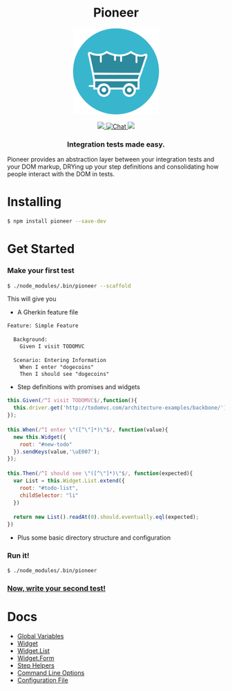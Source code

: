 <h1 align="center">Pioneer</h1>

<p align="center">
<img height="200px" width="200px" src="logo.png"/>
</p>
<p align="center">
  <a title='Build Status' href="https://travis-ci.org/mojotech/pioneer">
    <img src='http://img.shields.io/travis/mojotech/pioneer.svg?style=flat-square' />
  </a>
  <a href='https://gitter.im/mojotech/pioneer'>
    <img src='http://img.shields.io/badge/gitter-chat-blue.svg?style=flat-square' alt='Chat' />
  </a>
  <a href='https://coveralls.io/r/mojotech/pioneer'>
    <img src='http://img.shields.io/coveralls/mojotech/pioneer.svg?style=flat-square' />
  </a>
</p>

<h3 align="center"> Integration tests made easy. </h3>

Pioneer provides an abstraction layer between your integration tests and your DOM markup, DRYing up your step definitions and consolidating how people interact with the DOM in tests.

# Installing
``` bash
$ npm install pioneer --save-dev
```

# Get Started

### Make your first test
``` bash
$ ./node_modules/.bin/pioneer --scaffold
```

This will give you

* A Gherkin feature file

``` gherkin
Feature: Simple Feature

  Background:
    Given I visit TODOMVC

  Scenario: Entering Information
    When I enter "dogecoins"
    Then I should see "dogecoins"
```

* Step definitions with promises and widgets

``` js
this.Given(/^I visit TODOMVC$/,function(){
  this.driver.get('http://todomvc.com/architecture-examples/backbone/')
});

this.When(/^I enter \"([^\"]*)\"$/, function(value){
  new this.Widget({
    root: "#new-todo"
  }).sendKeys(value,'\uE007');
});

this.Then(/^I should see \"([^\"]*)\"$/, function(expected){
  var List = this.Widget.List.extend({
    root: "#todo-list",
    childSelector: "li"
  })

  return new List().readAt(0).should.eventually.eql(expected);
})
```

* Plus some basic directory structure and configuration

### Run it!
``` bash
$ ./node_modules/.bin/pioneer
```

### [Now, write your second test!](docs/getting_started.md)

# Docs

* [Global Variables](docs/globals.md)
* [Widget](docs/widget.md)
* [Widget.List](docs/list.md)
* [Widget.Form](docs/form.md)
* [Step Helpers](docs/step_helpers.md)
* [Command Line Options](docs/command_line.md)
* [Configuration File](docs/config_file.md)
